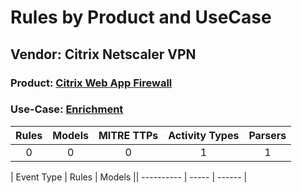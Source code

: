 Rules by Product and UseCase
============================
Vendor: Citrix Netscaler VPN
----------------------------
### Product: [Citrix Web App Firewall](../ds_citrix_netscaler_vpn_citrix_web_app_firewall.md)
### Use-Case: [Enrichment](../../../../UseCases/uc_enrichment.md)

| Rules | Models | MITRE TTPs | Activity Types | Parsers |
|:-----:|:------:|:----------:|:--------------:|:-------:|
|   0   |   0    |     0      |       1        |    1    |

| Event Type | Rules | Models || ---------- | ----- | ------ |
